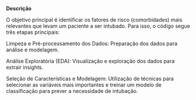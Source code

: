 **Descrição**

O objetivo principal é identificar os fatores de risco (comorbidades) mais relevantes que levam um paciente a ser intubado. Para isso, o código segue três etapas principais:

Limpeza e Pré-processamento dos Dados: Preparação dos dados para análise e modelagem.

Análise Exploratória (EDA): Visualização e exploração dos dados para extrair insights.

Seleção de Características e Modelagem: Utilização de técnicas para selecionar as variáveis mais importantes e treinar um modelo de classificação para prever a necessidade de intubação.
